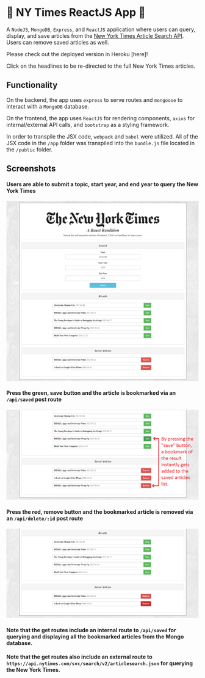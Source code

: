 # :newspaper: NY Times ReactJS App :statue_of_liberty:

A `NodeJS`, `MongoDB`, `Express`, and `ReactJS` application where users can query, display, and save articles from the [New York Times Article Search API](http://developer.nytimes.com/). Users can remove saved articles as well.

Please check out the deployed version in Heroku [here]!

Click on the headlines to be re-directed to the full New York Times articles.

## Functionality

On the backend, the app uses `express` to serve routes and `mongoose` to interact with a `MongoDB` database.

On the frontend, the app uses `ReactJS` for rendering components, `axios` for internal/external API calls, and `bootstrap` as a styling framework.

In order to transpile the JSX code, `webpack` and `babel` were utilized. All of the JSX code in the `/app` folder was transpiled into the `bundle.js` file located in the `/public` folder.

## Screenshots

#### Users are able to submit a topic, start year, and end year to query the New York Times

![Query Articles](/screenshots/query-articles.png)

#### Press the green, save button and the article is bookmarked via an `/api/saved` post route

![Article Content](/screenshots/add-bookmark.png)

#### Press the red, remove button and the bookmarked article is removed via an `/api/delete/:id` post route

![Add Comment](/screenshots/remove-bookmark.png)

#### Note that the get routes include an **internal route** to `/api/saved` for querying and displaying all the bookmarked articles from the Mongo database.

#### Note that the get routes also include an **external route** to `https://api.nytimes.com/svc/search/v2/articlesearch.json` for querying the New York Times.
